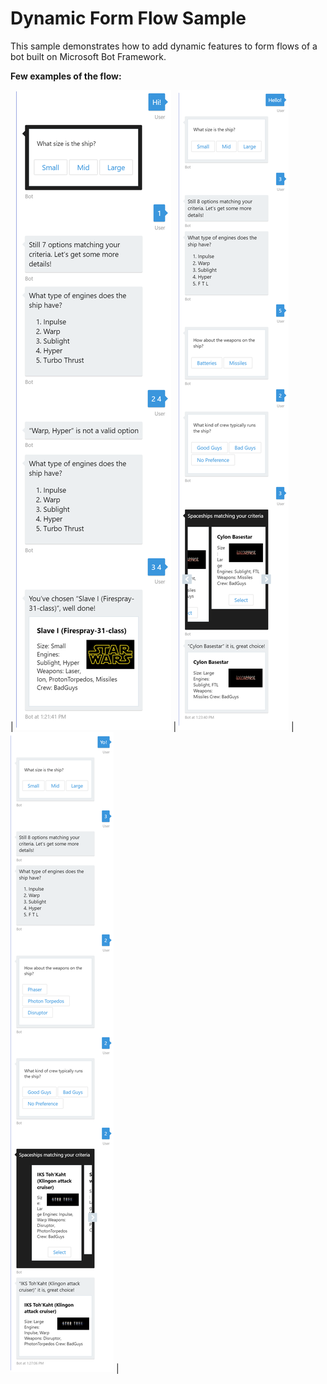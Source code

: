 # Dynamic Form Flow Sample #

This sample demonstrates how to add dynamic features to form flows of a bot
built on Microsoft Bot Framework.

**Few examples of the flow:**

| ![](Documentation/Screenshots/Scenario1.png?raw=true) | ![](Documentation/Screenshots/Scenario2.png?raw=true) | ![](Documentation/Screenshots/Scenario3.png?raw=true) |
